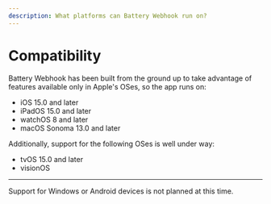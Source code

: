 ```yaml
---
description: What platforms can Battery Webhook run on?
---
```


# Compatibility

Battery Webhook has been built from the ground up to take advantage of features available only in Apple's OSes, so the app runs on:

* iOS 15.0 and later
* iPadOS 15.0 and later
* watchOS 8 and later
* macOS Sonoma 13.0 and later

Additionally, support for the following OSes is well under way:

* tvOS 15.0 and later
* visionOS

***

Support for Windows or Android devices is not planned at this time.
